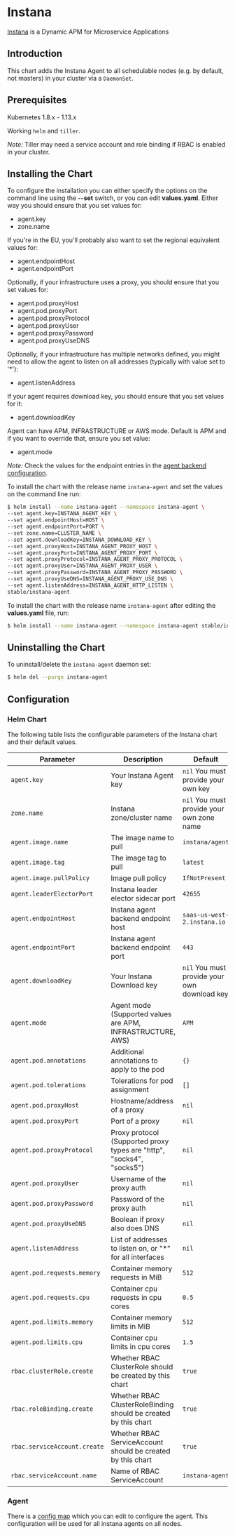 # Instana

[Instana](https://www.instana.com/) is a Dynamic APM for Microservice Applications

## Introduction

This chart adds the Instana Agent to all schedulable nodes (e.g. by default, not masters) in your cluster via a `DaemonSet`.

## Prerequisites

Kubernetes 1.8.x - 1.13.x

Working `helm` and `tiller`.

_Note:_ Tiller may need a service account and role binding if RBAC is enabled in your cluster.

## Installing the Chart

To configure the installation you can either specify the options on the command line using the **--set** switch, or you can edit **values.yaml**. Either way you should ensure that you set values for:

* agent.key
* zone.name

If you're in the EU, you'll probably also want to set the regional equivalent values for:

* agent.endpointHost
* agent.endpointPort

Optionally, if your infrastructure uses a proxy, you should ensure that you set values for:

* agent.pod.proxyHost
* agent.pod.proxyPort
* agent.pod.proxyProtocol
* agent.pod.proxyUser
* agent.pod.proxyPassword
* agent.pod.proxyUseDNS

Optionally, if your infrastructure has multiple networks defined, you might need to allow the agent to listen on all addresses (typically with value set to '*'):

* agent.listenAddress

If your agent requires download key, you should ensure that you set values for it:

* agent.downloadKey

Agent can have APM, INFRASTRUCTURE or AWS mode. Default is APM and if you want to override that, ensure you set value:

* agent.mode

_Note:_ Check the values for the endpoint entries in the [agent backend configuration](https://docs.instana.io/quick_start/agent_configuration/#backend).

To install the chart with the release name `instana-agent` and set the values on the command line run:

```bash
$ helm install --name instana-agent --namespace instana-agent \
--set agent.key=INSTANA_AGENT_KEY \
--set agent.endpointHost=HOST \
--set agent.endpointPort=PORT \
--set zone.name=CLUSTER_NAME \
--set agent.downloadKey=INSTANA_DOWNLOAD_KEY \
--set agent.proxyHost=INSTANA_AGENT_PROXY_HOST \
--set agent.proxyPort=INSTANA_AGENT_PROXY_PORT \
--set agent.proxyProtocol=INSTANA_AGENT_PROXY_PROTOCOL \
--set agent.proxyUser=INSTANA_AGENT_PROXY_USER \
--set agent.proxyPassword=INSTANA_AGENT_PROXY_PASSWORD \
--set agent.proxyUseDNS=INSTANA_AGENT_PROXY_USE_DNS \
--set agent.listenAddress=INSTANA_AGENT_HTTP_LISTEN \
stable/instana-agent
```

To install the chart with the release name `instana-agent` after editing the **values.yaml** file, run:

```bash
$ helm install --name instana-agent --namespace instana-agent stable/instana-agent
```

## Uninstalling the Chart

To uninstall/delete the `instana-agent` daemon set:

```bash
$ helm del --purge instana-agent
```

## Configuration

### Helm Chart

The following table lists the configurable parameters of the Instana chart and their default values.

|             Parameter              |            Description                                                  |                    Default                   |
|------------------------------------|-------------------------------------------------------------------------|----------------------------------------------|
| `agent.key`                        | Your Instana Agent key                                                  | `nil` You must provide your own key          |
| `zone.name`                        | Instana zone/cluster name                                               | `nil` You must provide your own zone name    |
| `agent.image.name`                 | The image name to pull                                                  | `instana/agent`                              |
| `agent.image.tag`                  | The image tag to pull                                                   | `latest`                                     |
| `agent.image.pullPolicy`           | Image pull policy                                                       | `IfNotPresent`                               |
| `agent.leaderElectorPort`          | Instana leader elector sidecar port                                     | `42655`                                      |
| `agent.endpointHost`               | Instana agent backend endpoint host                                     | `saas-us-west-2.instana.io`                  |
| `agent.endpointPort`               | Instana agent backend endpoint port                                     | `443`                                        |
| `agent.downloadKey`                | Your Instana Download key                                               | `nil` You must provide your own download key |
| `agent.mode`                       | Agent mode (Supported values are APM, INFRASTRUCTURE, AWS)              | `APM`                                        |
| `agent.pod.annotations`            | Additional annotations to apply to the pod                              | `{}`                                         |
| `agent.pod.tolerations`            | Tolerations for pod assignment                                          | `[]`                                         |
| `agent.pod.proxyHost`              | Hostname/address of a proxy                                             | `nil`                                        |
| `agent.pod.proxyPort`              | Port of a proxy                                                         | `nil`                                        |
| `agent.pod.proxyProtocol`          | Proxy protocol (Supported proxy types are "http", "socks4", "socks5")   | `nil`                                        |
| `agent.pod.proxyUser`              | Username of the proxy auth                                              | `nil`                                        |
| `agent.pod.proxyPassword`          | Password of the proxy auth                                              | `nil`                                        |
| `agent.pod.proxyUseDNS`            | Boolean if proxy also does DNS                                          | `nil`                                        |
| `agent.listenAddress`              | List of addresses to listen on, or "*" for all interfaces               | `nil`                                        |
| `agent.pod.requests.memory`        | Container memory requests in MiB                                        | `512`                                        |
| `agent.pod.requests.cpu`           | Container cpu requests in cpu cores                                     | `0.5`                                        |
| `agent.pod.limits.memory`          | Container memory limits in MiB                                          | `512`                                        |
| `agent.pod.limits.cpu`             | Container cpu limits in cpu cores                                       | `1.5`                                        |
| `rbac.clusterRole.create`          | Whether RBAC ClusterRole should be created by this chart                | `true`                                       |
| `rbac.roleBinding.create`          | Whether RBAC ClusterRoleBinding should be created by this chart         | `true`                                       |
| `rbac.serviceAccount.create`       | Whether RBAC ServiceAccount should be created by this chart             | `true`                                       |
| `rbac.serviceAccount.name`         | Name of RBAC ServiceAccount                                             | `instana-agent`                              |

### Agent

There is a [config map](templates/configmap.yaml) which you can edit to configure the agent. This configuration will be used for all instana agents on all nodes.
